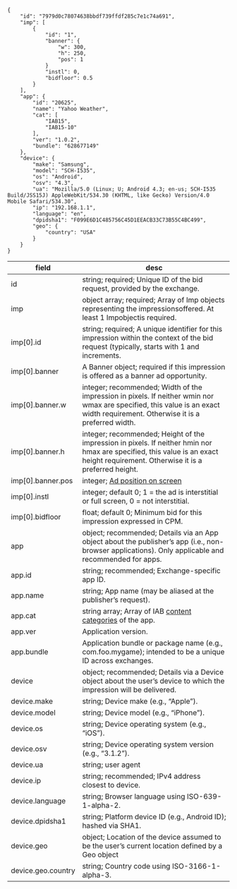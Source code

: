 ```
{
    "id": "7979d0c78074638bbdf739ffdf285c7e1c74a691",
    "imp": [
        {
            "id": "1",
            "banner": {
                "w": 300,
                "h": 250,
                "pos": 1
            }
            "instl": 0,
            "bidfloor": 0.5
        }
    ],
    "app": {
        "id": "20625",
        "name": "Yahoo Weather",
        "cat": [
            "IAB15",
            "IAB15-10"
        ],
        "ver": "1.0.2",
        "bundle": "628677149"
    },
    "device": {
        "make": "Samsung",
        "model": "SCH-I535",
        "os": "Android",
        "osv": "4.3",
        "ua": "Mozilla/5.0 (Linux; U; Android 4.3; en-us; SCH-I535 Build/JSS15J) AppleWebKit/534.30 (KHTML, like Gecko) Version/4.0 Mobile Safari/534.30",
        "ip": "192.168.1.1",
        "language": "en",
        "dpidsha1": "F099E6D1C485756C45D1EEACB33C73B55C4BC499",
        "geo": {
            "country": "USA"
        }
    }
}
```
| field  | desc |
| ------------- | ------------- |
| id  | string; required; Unique ID of the bid request, provided by the exchange.  |
| imp  | object array; required; Array of Imp objects representing the impressionsoffered. At least 1 Impobjectis required.  |
| imp[0].id  | string; required; A unique identifier for this impression within the context of the bid request (typically, starts with 1 and increments.  |
| imp[0].banner  | A Banner object; required if this impression is offered as a banner ad opportunity.  |
| imp[0].banner.w  | integer; recommended; Width of the impression in pixels. If neither wmin nor wmax are specified, this value is an exact width requirement. Otherwise it is a preferred width. |
| imp[0].banner.h  | integer; recommended; Height of the impression in pixels. If neither hmin nor hmax are specified, this value is an exact height requirement. Otherwise it is a preferred height.  |
| imp[0].banner.pos  | integer; <a href="https://github.com/jialechan/notes/blob/master/ad/list/Ad_Position.md" target="_blank">Ad position on screen</a>  |
| imp[0].instl  | integer; default 0; 1 = the ad is interstitial or full screen, 0 = not interstitial.  |
| imp[0].bidfloor  | float; default 0; Minimum bid for this impression expressed in CPM.  |
| app  | object; recommended; Details via an App object about the publisher’s app (i.e., non-browser applications). Only applicable and recommended for apps.  |
| app.id  | string; recommended; Exchange-specific app ID.  |
| app.name  | string; App name (may be aliased at the publisher’s request).  |
| app.cat  | string array; Array of IAB <a href="https://github.com/jialechan/notes/blob/master/ad/list/Content_Categories.md">content categories</a> of the app.  |
| app.ver  | Application version.  |
| app.bundle  | Application bundle or package name (e.g., com.foo.mygame); intended to be a unique ID across exchanges. |
| device  | object; recommended; Details via a Device object about the user’s device to which the impression will be delivered.  |
| device.make  | string; Device make (e.g., “Apple”).  |
| device.model  | string; Device model (e.g., “iPhone”).  |
| device.os  | string; Device operating system (e.g., “iOS”).  |
| device.osv  | string; Device operating system version (e.g., “3.1.2”).  |
| device.ua  | string; user agent  |
| device.ip  | string; recommended; IPv4 address closest to device. |
| device.language  | string; Browser language using ISO-639-1-alpha-2.  |
| device.dpidsha1  | string; Platform device ID (e.g., Android ID); hashed via SHA1.  |
| device.geo  | object; Location of the device assumed to be the user’s current location defined by a Geo object  |
| device.geo.country  | string; Country code using ISO-3166-1-alpha-3.  |

